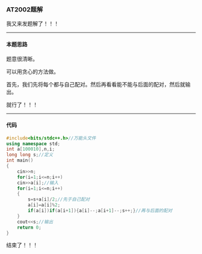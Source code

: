 ### AT2002题解
我又来发题解了！！！


------------
#### 本题思路
题意很清晰。

可以用贪心的方法做。

首先，我们先将每个都与自己配对。然后再看看能不能与后面的配对，然后就输出。

就行了！！！


------------
#### 代码
```c++
#include<bits/stdc++.h>//万能头文件
using namespace std;
int a[100010],n,i;
long long s;//定义
int main()
{
	cin>>n;
	for(i=1;i<=n;i++)
	cin>>a[i];//输入
	for(i=1;i<=n;i++)
	{
		s=s+a[i]/2;//先于自己配对
		a[i]=a[i]%2;
		if(a[i])if(a[i+1]){a[i]--;a[i+1]--;s++;}//再与后面的配对
	}
	cout<<s;//输出
	return 0;
}
```
结束了！！！